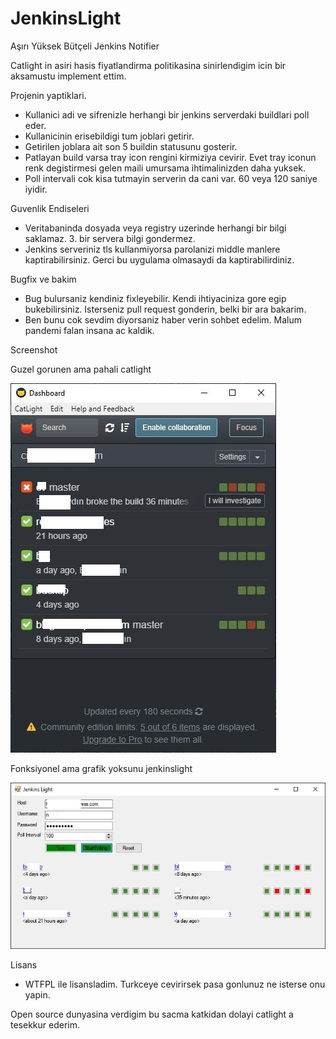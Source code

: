 # JenkinsLight
Aşırı Yüksek Bütçeli Jenkins Notifier

Catlight in asiri hasis fiyatlandirma politikasina sinirlendigim icin bir aksamustu implement ettim.

Projenin yaptiklari.
- Kullanici adi ve sifrenizle herhangi bir jenkins serverdaki buildlari poll eder.
- Kullanicinin erisebildigi tum joblari getirir.
- Getirilen joblara ait son 5 buildin statusunu gosterir.
- Patlayan build varsa tray icon rengini kirmiziya cevirir. Evet tray iconun renk degistirmesi gelen maili umursama ihtimalinizden daha yuksek.
- Poll intervali cok kisa tutmayin serverin da cani var. 60 veya 120 saniye iyidir.

Guvenlik Endiseleri
- Veritabaninda dosyada veya registry uzerinde herhangi bir bilgi saklamaz. 3. bir servera bilgi gondermez.
- Jenkins serveriniz tls kullanmiyorsa parolanizi middle manlere kaptirabilirsiniz. Gerci bu uygulama olmasaydi da kaptirabilirdiniz.

Bugfix ve bakim

- Bug bulursaniz kendiniz fixleyebilir. Kendi ihtiyaciniza gore egip bukebilirsiniz. Isterseniz pull request gonderin, belki bir ara bakarim.
- Ben bunu cok sevdim diyorsaniz haber verin sohbet edelim. Malum pandemi falan insana ac kaldik.

Screenshot

Guzel gorunen ama pahali catlight

![catlight](screenshots/clight.jpg)

Fonksiyonel ama grafik yoksunu jenkinslight

![jenkinslight](screenshots/jlight.jpg)

Lisans

- WTFPL ile lisansladim. Turkceye cevirirsek pasa gonlunuz ne isterse onu yapin.

Open source dunyasina verdigim bu sacma katkidan dolayi catlight a tesekkur ederim.
